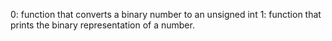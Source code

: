 0: function that converts a binary number to an unsigned int
1: function that prints the binary representation of a number.
